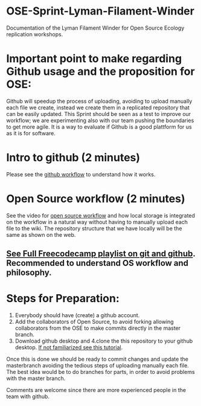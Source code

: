 # OSE-Sprint-Lyman-Filament-Winder
Documentation of the Lyman Filament Winder for Open Source Ecology replication workshops.

# Important point to make regarding Github usage and the proposition for OSE:
Github will speedup the process of uploading, avoiding to upload manually each file we create, instead we create them in a replicated repository that can be easily updated. This Sprint should be seen as a test to improve our workflow; we are experimenting also with our team pushing the boundaries to get more agile. It is a way to evaluate if Github is a good plattform for us as it is for software.


# Intro to github (2 minutes)
Please see the [github workflow](https://www.youtube.com/watch?v=2GO1a1vgNrc&ab_channel=freeCodeCamp) to understand how it works.

# Open Source workflow (2 minutes)
See the video for [open source workflow](https://www.youtube.com/watch?v=4VY0kHqIqyU&ab_channel=freeCodeCamp) and how local storage is integrated on the workflow in a natural way without having to manually upload each file to the wiki. The repository structure that we have locally will be the same as shown on the web.

## [See Full Freecodecamp playlist on git and github](https://www.youtube.com/watch?v=vR-y_2zWrIE&list=PLWKjhJtqVAbkFiqHnNaxpOPhh9tSWMXIF&ab_channel=freeCodeCamp). Recommended to understand OS workflow and philosophy.



# Steps for Preparation:

1. Everybody should have (create) a github account.
2. Add the collaborators of Open Source, to avoid forking allowing collaborators from the OSE to make commits directly in the master branch.
3. Download github desktop and 
4.clone the this repository to your github desktop. [If not familiarized see this tutorial](https://www.youtube.com/watch?v=J2W7igZqHgA&ab_channel=SeleneSchmittling).

Once this is done we should be ready to commit changes and update the masterbranch avoiding the tedious steps of uploading manually each file. The best idea would be to do branches for parts, in order to avoid problems with the master branch.

Comments are welcome since there are more experienced people in the team with github.
